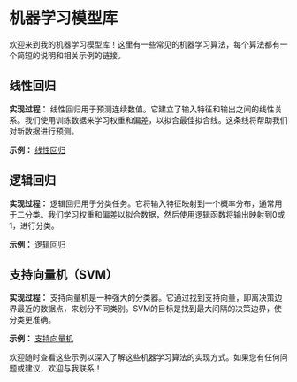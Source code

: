 # 机器学习模型库

欢迎来到我的机器学习模型库！这里有一些常见的机器学习算法，每个算法都有一个简短的说明和相关示例的链接。

## 线性回归

**实现过程：** 线性回归用于预测连续数值。它建立了输入特征和输出之间的线性关系。我们使用训练数据来学习权重和偏差，以拟合最佳拟合线。这条线将帮助我们对新数据进行预测。

**示例：** [线性回归](link-to-your-linear-regression-notebook.ipynb)

## 逻辑回归

**实现过程：** 逻辑回归用于分类任务。它将输入特征映射到一个概率分布，通常用于二分类。我们学习权重和偏差以拟合数据，然后使用逻辑函数将输出映射到0或1，进行分类。

**示例：** [逻辑回归](link-to-your-logistic-regression-notebook.ipynb)

## 支持向量机（SVM）

**实现过程：** 支持向量机是一种强大的分类器。它通过找到支持向量，即离决策边界最近的数据点，来划分不同类别。SVM的目标是找到最大间隔的决策边界，使分类更准确。

**示例：** [支持向量机](link-to-your-svm-notebook.ipynb)

欢迎随时查看这些示例以深入了解这些机器学习算法的实现方式。如果您有任何问题或建议，欢迎与我联系！


